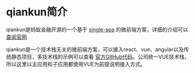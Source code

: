 # qiankun简介
qiankun是蚂蚁金融开源的一个基于 [single-spa](https://github.com/single-spa/single-spa) 的微前端方案，详细的介绍可以 [查阅官网](https://qiankun.umijs.org/zh/guide)


qiankun是一个技术栈无关的微前端方案，可以接入react、vue、angular以及传统静态项目，多技术栈的示例可以查看 [官方GitHub代码](https://github.com/umijs/qiankun)。公司统一VUE技术栈，所以这里以主应用和子应用都使用VUE为前提说明接入方式。